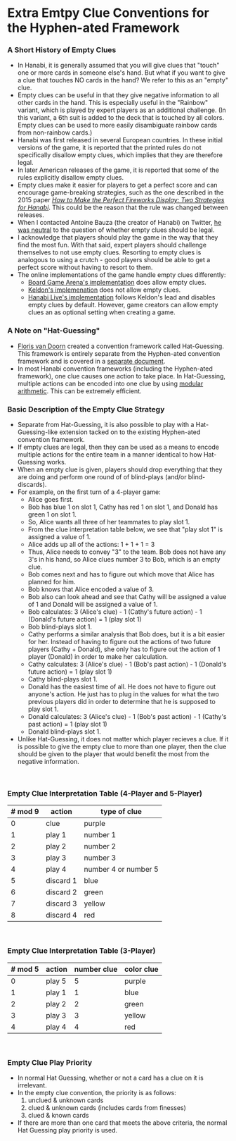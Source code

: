 # Extra Emtpy Clue Conventions for the Hyphen-ated Framework

### A Short History of Empty Clues

* In Hanabi, it is generally assumed that you will give clues that "touch" one or more cards in someone else's hand. But what if you want to give a clue that touches NO cards in the hand? We refer to this as an "empty" clue.
* Empty clues can be useful in that they give negative information to all other cards in the hand. This is especially useful in the "Rainbow" variant, which is played by expert players as an additional challenge. (In this variant, a 6th suit is added to the deck that is touched by all colors. Empty clues can be used to more easily disambiguate rainbow cards from non-rainbow cards.)
* Hanabi was first released in several European countries. In these initial versions of the game, it is reported that the printed rules do not specifically disallow empty clues, which implies that they are therefore legal.
* In later American releases of the game, it is reported that some of the rules explicitly disallow empty clues.
* Empty clues make it easier for players to get a perfect score and can encourage game-breaking strategies, such as the one described in the 2015 paper [*How to Make the Perfect Fireworks Display: Two Strategies for Hanabi*](https://sites.google.com/site/rmgpgrwc/research-papers/Hanabi_final.pdf?attredirects=0). This could be the reason that the rule was changed between releases.
* When I contacted Antoine Bauza (the creator of Hanabi) on Twitter, [he was neutral](https://twitter.com/Zamiel_SRL/status/975919901520130048) to the question of whether empty clues should be legal.
* I acknowledge that players should play the game in the way that they find the most fun. With that said, expert players should challenge themselves to not use empty clues. Resorting to empty clues is analogous to using a crutch - good players should be able to get a perfect score without having to resort to them.
* The online implementations of the game handle empty clues differently:
  * [Board Game Arena's implementation](https://en.boardgamearena.com/) does allow empty clues.
  * [Keldon's implemenation](http://keldon.net/hanabi/) does not allow empty clues.
  * [Hanabi Live's implementation](https://hanabi.live) follows Keldon's lead and disables empty clues by default. However, game creators can allow empty clues an as optional setting when creating a game.

### A Note on "Hat-Guessing"

* [Floris van Doorn](https://github.com/fpvandoorn/) created a convention framework called Hat-Guessing. This framework is entirely separate from the Hyphen-ated convention framework and is covered in a [separate document](https://github.com/Zamiell/hanabi-conventions/blob/master/Hat_Guessing.md).
* In most Hanabi convention frameworks (including the Hyphen-ated framework), one clue causes one action to take place. In Hat-Guessing, multiple actions can be encoded into one clue by using [modular arithmetic](https://en.wikipedia.org/wiki/Modular_arithmetic). This can be extremely efficient.

### Basic Description of the Empty Clue Strategy

* Separate from Hat-Guessing, it is also possible to play with a Hat-Guessing-like extension tacked on to the existing Hyphen-ated convention framework.
* If empty clues are legal, then they can be used as a means to encode multiple actions for the entire team in a manner identical to how Hat-Guessing works.
* When an empty clue is given, players should drop everything that they are doing and perform one round of of blind-plays (and/or blind-discards).
* For example, on the first turn of a 4-player game:
  * Alice goes first.
  * Bob has blue 1 on slot 1, Cathy has red 1 on slot 1, and Donald has green 1 on slot 1.
  * So, Alice wants all three of her teammates to play slot 1.
  * From the clue interpretation table below, we see that "play slot 1" is assigned a value of 1.
  * Alice adds up all of the actions: 1 + 1 + 1 = 3
  * Thus, Alice needs to convey "3" to the team. Bob does not have any 3's in his hand, so Alice clues number 3 to Bob, which is an empty clue.
  * Bob comes next and has to figure out which move that Alice has planned for him.
  * Bob knows that Alice encoded a value of 3.
  * Bob also can look ahead and see that Cathy will be assigned a value of 1 and Donald will be assigned a value of 1.
  * Bob calculates: 3 (Alice's clue) - 1 (Cathy's future action) - 1 (Donald's future action) = 1 (play slot 1)
  * Bob blind-plays slot 1.
  * Cathy performs a similar analysis that Bob does, but it is a bit easier for her. Instead of having to figure out the actions of two future players (Cathy + Donald), she only has to figure out the action of 1 player (Donald) in order to make her calculation.
  * Cathy calculates: 3 (Alice's clue) - 1 (Bob's past action) - 1 (Donald's future action) = 1 (play slot 1)
  * Cathy blind-plays slot 1.
  * Donald has the easiest time of all. He does not have to figure out anyone's action. He just has to plug in the values for what the two previous players did in order to determine that he is supposed to play slot 1.
  * Donald calculates: 3 (Alice's clue) - 1 (Bob's past action) - 1 (Cathy's past action) = 1 (play slot 1)
  * Donald blind-plays slot 1.
* Unlike Hat-Guessing, it does not matter which player recieves a clue. If it is possible to give the empty clue to more than one player, then the clue should be given to the player that would benefit the most from the negative information.

<br />

### Empty Clue Interpretation Table (4-Player and 5-Player)

| # mod 9  | action    | type of clue
| -------- | --------- | -------------
| 0        | clue      | purple
| 1        | play 1    | number 1
| 2        | play 2    | number 2
| 3        | play 3    | number 3
| 4        | play 4    | number 4 or number 5
| 5        | discard 1 | blue
| 6        | discard 2 | green
| 7        | discard 3 | yellow
| 8        | discard 4 | red

<br />

### Empty Clue Interpretation Table (3-Player)

| # mod 5  | action    | number clue | color clue
| -------- | --------- | ----------- | -----------
| 0        | play 5    | 5           | purple
| 1        | play 1    | 1           | blue
| 2        | play 2    | 2           | green
| 3        | play 3    | 3           | yellow
| 4        | play 4    | 4           | red

<br />

### Empty Clue Play Priority

* In normal Hat Guessing, whether or not a card has a clue on it is irrelevant.
* In the empty clue convention, the priority is as follows:
  1) unclued & unknown cards
  2) clued & unknown cards (includes cards from finesses)
  3) clued & known cards
* If there are more than one card that meets the above criteria, the normal Hat Guessing play priority is used.
